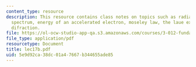 ```yaml
---
content_type: resource
description: This resource contains class notes on topics such as radiation, electromagnetic
  spectrum, energy of an accelerated electron, moseley law, the laue experiment, and
  difraction.
file: https://ol-ocw-studio-app-qa.s3.amazonaws.com/courses/3-012-fundamentals-of-materials-science-fall-2005/5e9d92ca38dc01a47667b344655ade85_lec17b.pdf
file_type: application/pdf
resourcetype: Document
title: lec17b.pdf
uid: 5e9d92ca-38dc-01a4-7667-b344655ade85
---
```

